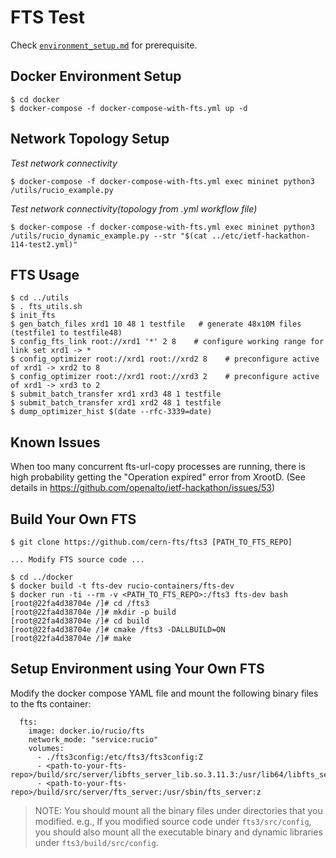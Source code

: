 # FTS Test

Check [`environment_setup.md`](environment_setup.md) for prerequisite.

## Docker Environment Setup

```
$ cd docker
$ docker-compose -f docker-compose-with-fts.yml up -d
```

## Network Topology Setup

*Test network connectivity*
```
$ docker-compose -f docker-compose-with-fts.yml exec mininet python3 /utils/rucio_example.py
```

*Test network connectivity(topology from .yml workflow file)*
```
$ docker-compose -f docker-compose-with-fts.yml exec mininet python3 /utils/rucio_dynamic_example.py --str "$(cat ../etc/ietf-hackathon-114-test2.yml)"
```

## FTS Usage

```
$ cd ../utils
$ . fts_utils.sh
$ init_fts
$ gen_batch_files xrd1 10 48 1 testfile   # generate 48x10M files (testfile1 to testfile48)
$ config_fts_link root://xrd1 '*' 2 8    # configure working range for link set xrd1 -> *
$ config_optimizer root://xrd1 root://xrd2 8    # preconfigure active of xrd1 -> xrd2 to 8
$ config_optimizer root://xrd1 root://xrd3 2    # preconfigure active of xrd1 -> xrd3 to 2
$ submit_batch_transfer xrd1 xrd3 48 1 testfile
$ submit_batch_transfer xrd1 xrd2 48 1 testfile
$ dump_optimizer_hist $(date --rfc-3339=date)
```

## Known Issues

When too many concurrent fts-url-copy processes are running, there is high
probability getting the "Operation expired" error from XrootD. (See details in
<https://github.com/openalto/ietf-hackathon/issues/53>)

## Build Your Own FTS

```
$ git clone https://github.com/cern-fts/fts3 [PATH_TO_FTS_REPO]

... Modify FTS source code ...

$ cd ../docker
$ docker build -t fts-dev rucio-containers/fts-dev
$ docker run -ti --rm -v <PATH_TO_FTS_REPO>:/fts3 fts-dev bash
[root@22fa4d38704e /]# cd /fts3
[root@22fa4d38704e /]# mkdir -p build
[root@22fa4d38704e /]# cd build
[root@22fa4d38704e /]# cmake /fts3 -DALLBUILD=ON
[root@22fa4d38704e /]# make
```

## Setup Environment using Your Own FTS

Modify the docker compose YAML file and mount the following binary files to the
fts container:

```
  fts:
    image: docker.io/rucio/fts
    network_mode: "service:rucio"
    volumes:
      - ./fts3config:/etc/fts3/fts3config:Z
      - <path-to-your-fts-repo>/build/src/server/libfts_server_lib.so.3.11.3:/usr/lib64/libfts_server_lib.so:z
      - <path-to-your-fts-repo>/build/src/server/fts_server:/usr/sbin/fts_server:z
```

> NOTE: You should mount all the binary files under directories that you
> modified. e.g., If you modified source code under `fts3/src/config`, you
> should also mount all the executable binary and dynamic libraries under
> `fts3/build/src/config`.

